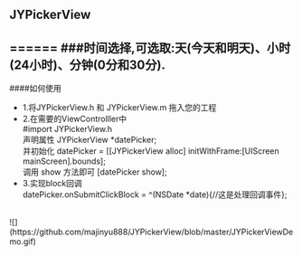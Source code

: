 ## JYPickerView
======
###时间选择,可选取:天(今天和明天)、小时(24小时)、分钟(0分和30分).
------
####如何使用  
* 1.将JYPickerView.h 和 JYPickerView.m 拖入您的工程<br>
* 2.在需要的ViewControlller中 <br>
\#import JYPickerView.h <br>
声明属性 JYPickerView *datePicker; <br>
并初始化 datePicker = [[JYPickerView alloc] initWithFrame:[UIScreen mainScreen].bounds]; <br>
调用 show 方法即可 [datePicker show]; <br>
* 3.实现block回调 <br>
datePicker.onSubmitClickBlock = ^(NSDate *date){//这是处理回调事件};
<br>
![](https://github.com/majinyu888/JYPickerView/blob/master/JYPickerViewDemo.gif)  



  
